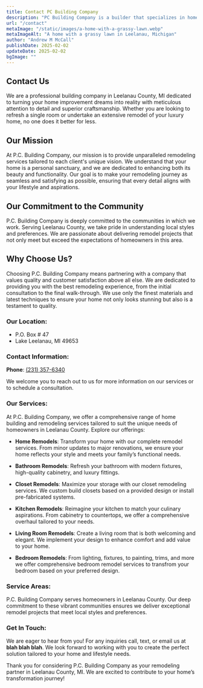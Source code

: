 ```yaml
---
title: Contact PC Building Company
description: "PC Building Company is a builder that specializes in home remodels in Leelanau County, Michigan"
url: "/contact"
metaImage: "/static/images/a-home-with-a-grassy-lawn.webp"
metaImageAlt: "A home with a grassy lawn in Leelanau, Michigan"
author: "Andrew M McCall"
publishDate: 2025-02-02
updateDate: 2025-02-02
bgImage: ""
---
```

## Contact Us

We are a professional building company in Leelanau County, MI  dedicated to turning your home improvement dreams into reality with meticulous attention to detail and superior craftsmanship. Whether you are looking to refresh a single room or undertake an extensive remodel of your luxury home, no one does it better for less.  

## Our Mission

At P.C. Building Company, our mission is to provide unparalleled remodeling services tailored to each client's unique vision. We understand that your home is a personal sanctuary, and we are dedicated to enhancing both its beauty and functionality. Our goal is to make your remodeling journey as seamless and satisfying as possible, ensuring that every detail aligns with your lifestyle and aspirations.


## Our Commitment to the Community

P.C. Building Company is deeply committed to the communities in which we work. Serving Leelanau County, we take pride in understanding local styles and preferences. We are passionate about delivering remodel projects that not only meet but exceed the expectations of homeowners in this  area.


## Why Choose Us?

Choosing P.C. Building Company means partnering with a company that values quality and customer satisfaction above all else. We are dedicated to providing you with the best remodeling experience, from the initial consultation to the final walk-through. We use only the finest materials and latest techniques to ensure your home not only looks stunning but also is a testament to quality.

### Our Location:

- P.O. Box # 47
- Lake Leelanau, MI 49653

### Contact Information:

__Phone__: [(231) 357-6340](tel:+12313576340 "get a home builder in Leelanau County, Michigan")

We welcome you to reach out to us for more information on our services or to schedule a consultation.

### Our Services:

At P.C. Building Company, we offer a comprehensive range of home building and remodeling  services tailored to suit the unique needs of homeowners in Leelanau County. Explore our offerings:

- __Home Remodels__: Transform your home with our complete remodel services. From minor updates to major renovations, we ensure your home reflects your style and meets your family’s functional needs.

- __Bathroom Remodels__: Refresh your bathroom with modern fixtures, high-quality cabinetry, and luxury fittings.

- __Closet Remodels__: Maximize your storage with our closet remodeling services. We custom build closets based on a provided design or install pre-fabricated systems. 

- __Kitchen Remodels__: Reimagine your kitchen to match your culinary aspirations. From cabinetry to countertops, we offer a comprehensive overhaul tailored to your needs.

- __Living Room Remodels__: Create a living room that is both welcoming and elegant. We implement your design to enhance comfort and add value to your home.

- __Bedroom Remodels__: From lighting, fixtures, to painting, trims, and more we offer comprehensive bedroom remodel services to transfrom your bedroom based on your preferred design.

### Service Areas:

P.C. Building Company serves homeowners in Leelanau County. Our deep commitment to these vibrant communities ensures we deliver exceptional remodel projects that meet local styles and preferences.

### Get In Touch:

We are eager to hear from you! For any inquiries call, text, or email us at __blah blah blah__. We look forward to working  with you to create the perfect solution tailored to your home and lifestyle needs.

Thank you for considering P.C. Building Company as your remodeling partner in Leelanau County, MI. We are excited to contribute to your home’s transformation journey!

